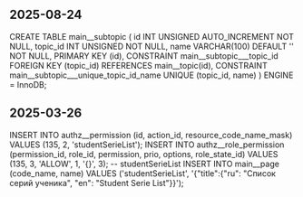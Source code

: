 2025-08-24
---
CREATE TABLE main__subtopic (
    id INT UNSIGNED AUTO_INCREMENT NOT NULL,
    topic_id INT UNSIGNED NOT NULL,
    name VARCHAR(100) DEFAULT '' NOT NULL,
    PRIMARY KEY (id),
    CONSTRAINT main__subtopic___topic_id FOREIGN KEY (topic_id) REFERENCES main__topic(id),
    CONSTRAINT main__subtopic___unique_topic_id_name UNIQUE (topic_id, name)
) ENGINE = InnoDB;

2025-03-26
---

INSERT INTO authz__permission (id, action_id, resource_code_name_mask) VALUES (135, 2, 'studentSerieList');
INSERT INTO authz__role_permission (permission_id, role_id, permission, prio, options, role_state_id) VALUES (135, 3, 'ALLOW', 1, '{}', 3); -- studentSerieList
INSERT INTO main__page (code_name, name) VALUES ('studentSerieList', '{"title":{"ru": "Список серий ученика", "en": "Student Serie List"}}');
